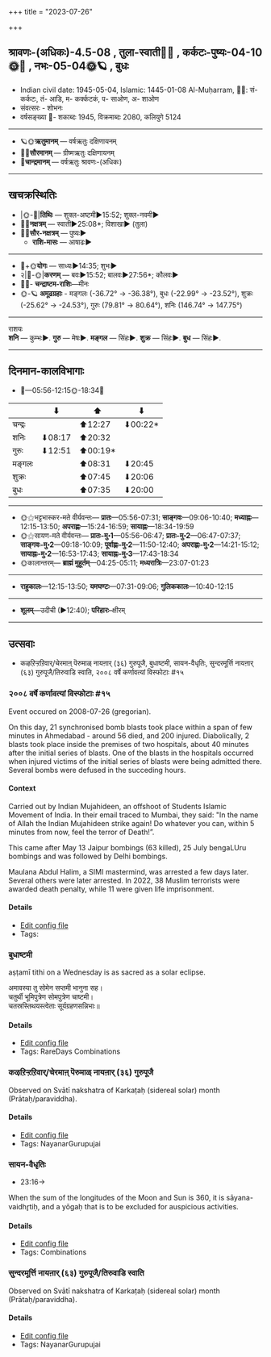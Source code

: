 +++
title = "2023-07-26"

+++
## श्रावणः-(अधिकः)-4.5-08  ,  तुला-स्वाती🌛🌌  ,  कर्कटः-पुष्यः-04-10🌞🌌  ,  नभः-05-04🌞🪐  ,  बुधः
- Indian civil date: 1945-05-04, Islamic: 1445-01-08 Al-Muḥarram, 🌌🌞: सं- कर्कटः, तं- आडि, म- कर्क्कटकं, प- साओण, अ- शाओण
- संवत्सरः - शोभनः
- वर्षसङ्ख्या 🌛- शकाब्दः 1945, विक्रमाब्दः 2080, कलियुगे 5124
___________________
- 🪐🌞**ऋतुमानम्** — वर्षऋतुः दक्षिणायनम्
- 🌌🌞**सौरमानम्** — ग्रीष्मऋतुः दक्षिणायनम्
- 🌛**चान्द्रमानम्** — वर्षऋतुः श्रावणः-(अधिकः)
___________________


## खचक्रस्थितिः
- |🌞-🌛|**तिथिः** — शुक्ल-अष्टमी►15:52; शुक्ल-नवमी►  
- 🌌🌛**नक्षत्रम्** — स्वाती►25:08*; विशाखा► (तुला)  
- 🌌🌞**सौर-नक्षत्रम्** — पुष्यः►  
  - **राशि-मासः** — आषाढः► 
___________________
- 🌛+🌞**योगः** — साध्यः►14:35; शुभः►  
- २|🌛-🌞|**करणम्** — बवः►15:52; बालवः►27:56*; कौलवः►  
- 🌌🌛- **चन्द्राष्टम-राशिः**—मीनः  
- 🌞-🪐 **अमूढग्रहाः** - मङ्गलः (-36.72° → -36.38°), बुधः (-22.99° → -23.52°), शुक्रः (-25.62° → -24.53°), गुरुः (79.81° → 80.64°), शनिः (146.74° → 147.75°)
___________________
राशयः  
**शनि** — कुम्भः►. **गुरु** — मेषः►. **मङ्गल** — सिंहः►. **शुक्र** — सिंहः►. **बुध** — सिंहः►. 
___________________


## दिनमान-कालविभागाः
- 🌅—05:56-12:15🌞-18:34🌇  

|      |⬇     |⬆     |⬇     |
|------|-----|-----|------|
|चन्द्रः|     |⬆12:27 |⬇00:22*|
|शनिः   |⬇08:17 |⬆20:32 |     |
|गुरुः  |⬇12:51 |⬆00:19*|     |
|मङ्गलः |     |⬆08:31 |⬇20:45 |
|शुक्रः |     |⬆07:45 |⬇20:06 |
|बुधः   |     |⬆07:35 |⬇20:00 |
___________________
- 🌞⚝भट्टभास्कर-मते वीर्यवन्तः— **प्रातः**—05:56-07:31; **साङ्गवः**—09:06-10:40; **मध्याह्नः**—12:15-13:50; **अपराह्णः**—15:24-16:59; **सायाह्नः**—18:34-19:59  
- 🌞⚝सायण-मते वीर्यवन्तः— **प्रातः-मु॰1**—05:56-06:47; **प्रातः-मु॰2**—06:47-07:37; **साङ्गवः-मु॰2**—09:18-10:09; **पूर्वाह्णः-मु॰2**—11:50-12:40; **अपराह्णः-मु॰2**—14:21-15:12; **सायाह्नः-मु॰2**—16:53-17:43; **सायाह्नः-मु॰3**—17:43-18:34  
- 🌞कालान्तरम्— **ब्राह्मं मुहूर्तम्**—04:25-05:11; **मध्यरात्रिः**—23:07-01:23  
___________________
- **राहुकालः**—12:15-13:50; **यमघण्टः**—07:31-09:06; **गुलिककालः**—10:40-12:15  
___________________
- **शूलम्**—उदीची (►12:40); **परिहारः**–क्षीरम्  
___________________

## उत्सवाः
- कऴऱिऱ्ऱऱिवार्/चेरमाऩ् पॆरुमाळ् नायऩार् (३६) गुरुपूजै, बुधाष्टमी, सायन-वैधृतिः, सुन्दरमूर्त्ति नायऩार् (६३) गुरुपूजै/तिरुवाडि स्वाति, २००८ वर्षे कर्णावत्यां विस्फोटाः #१५
### २००८ वर्षे कर्णावत्यां विस्फोटाः #१५

Event occured on 2008-07-26 (gregorian). 

On this day, 21 synchronised bomb blasts took place within a span of few minutes in Ahmedabad - around 56 died, and 200 injured. Diabolically, 2 blasts took place inside the premises of two hospitals, about 40 minutes after the initial series of blasts. One of the blasts in the hospitals occurred when injured victims of the initial series of blasts were being admitted there. Several bombs were defused in the succeding hours.

#### Context
Carried out by Indian Mujahideen, an offshoot of Students Islamic Movement of India. In their email traced to Mumbai, they said: "In the name of Allah the Indian Mujahideen strike again! Do whatever you can, within 5 minutes from now, feel the terror of Death!”.

This came after May 13 Jaipur bombings (63 killed), 25 July bengaLUru bombings and was followed by Delhi bombings. 

            
Maulana Abdul Halim, a SIMI mastermind, was arrested a few days later. Several others were later arrested. In 2022, 38 Muslim terrorists were awarded death penalty, while 11 were given life imprisonment.

#### Details
- [Edit config file](https://github.com/jyotisham/adyatithi/blob/master/mahApuruSha/xatra-later/gregorian/day/07/26/ahmedAbAd-blasts-2008.toml)
- Tags: 


### बुधाष्टमी



aṣṭamī tithi on a Wednesday is as sacred as a solar eclipse.

अमावस्या तु सोमेन सप्तमी भानुना सह।  
चतुर्थी भूमिपुत्रेण सोमपुत्रेण चाष्टमी।  
चतस्रस्तिथयस्त्वेताः सूर्यग्रहणसन्निभाः॥



#### Details
- [Edit config file](https://github.com/jyotisham/adyatithi/blob/master/time_focus/tithi-vara-combinations/description_only/budhASTamI.toml)
- Tags: RareDays Combinations


### कऴऱिऱ्ऱऱिवार्/चेरमाऩ् पॆरुमाळ् नायऩार् (३६) गुरुपूजै

Observed on Svātī nakshatra of Karkaṭaḥ (sidereal solar) month (Prātaḥ/paraviddha). 



#### Details
- [Edit config file](https://github.com/jyotisham/adyatithi/blob/master/mahApuruSha/nAyanAr/sidereal_solar_month/nakshatra/04/15/kazhar2ir2r2ar2ivAr_or_cEramAn2_perumAL_nAyan2Ar_%2836%29_gurupUjai.toml)
- Tags: NayanarGurupujai


### सायन-वैधृतिः
- 23:16→



When the sum of the longitudes of the Moon and Sun is 360, it is sāyana-vaidhr̥tiḥ, and a yōgaḥ that is to be excluded for auspicious activities.

#### Details
- [Edit config file](https://github.com/jyotisham/adyatithi/blob/master/time_focus/misc_combinations/description_only/sAyana-vaidhRtiH.toml)
- Tags: Combinations


### सुन्दरमूर्त्ति नायऩार् (६३) गुरुपूजै/तिरुवाडि स्वाति

Observed on Svātī nakshatra of Karkaṭaḥ (sidereal solar) month (Prātaḥ/paraviddha). 



#### Details
- [Edit config file](https://github.com/jyotisham/adyatithi/blob/master/mahApuruSha/nAyanAr/sidereal_solar_month/nakshatra/04/15/sundaramUrtti_nAyan2Ar_%2863%29_gurupUjai.toml)
- Tags: NayanarGurupujai


